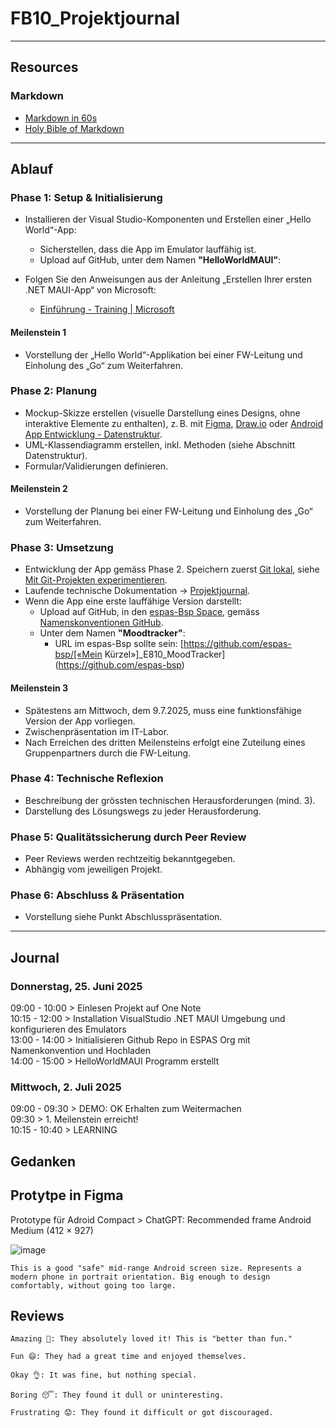 # FB10_Projektjournal
---
## Resources
### Markdown
- [Markdown in 60s](https://www.youtube.com/shorts/4z0l5Kl2Q6E)
- [Holy Bible of Markdown](https://www.youtube.com/watch?v=_PPWWRV6gbA)
---

## Ablauf 

### Phase 1: Setup & Initialisierung

- Installieren der Visual Studio-Komponenten und Erstellen einer „Hello World“-App:
  - Sicherstellen, dass die App im Emulator lauffähig ist.
  - Upload auf GitHub, unter dem Namen **"HelloWorldMAUI"**:


- Folgen Sie den Anweisungen aus der Anleitung „Erstellen Ihrer ersten .NET MAUI-App“ von Microsoft:
  - [Einführung - Training | Microsoft](https://learn.microsoft.com)

#### Meilenstein 1

- Vorstellung der „Hello World“-Applikation bei einer FW-Leitung und Einholung des „Go“ zum Weiterfahren.

### Phase 2: Planung

- Mockup-Skizze erstellen (visuelle Darstellung eines Designs, ohne interaktive Elemente zu enthalten), z. B. mit [Figma](https://www.figma.com), [Draw.io](https://www.draw.io) oder [Android App Entwicklung - Datenstruktur](https://www.tutorialspoint.com/android/android_data_storage.htm).
- UML-Klassendiagramm erstellen, inkl. Methoden (siehe Abschnitt Datenstruktur).
- Formular/Validierungen definieren.

#### Meilenstein 2

- Vorstellung der Planung bei einer FW-Leitung und Einholung des „Go“ zum Weiterfahren.

### Phase 3: Umsetzung

- Entwicklung der App gemäss Phase 2. Speichern zuerst [Git lokal](https://git-scm.com), siehe [Mit Git-Projekten experimentieren](https://docs.github.com/de/get-started/quickstart/experimenting-with-git).
- Laufende technische Dokumentation → [Projektjournal](https://github.com).
- Wenn die App eine erste lauffähige Version darstellt:
  - Upload auf GitHub, in den [espas-Bsp Space](https://github.com/espas-bsp), gemäss [Namenskonventionen GitHub](https://guides.github.com).
  - Unter dem Namen **"Moodtracker"**:
    - URL im espas-Bsp sollte sein: [https://github.com/espas-bsp/[«Mein Kürzel»]_E810_MoodTracker](https://github.com/espas-bsp)

#### Meilenstein 3

- Spätestens am Mittwoch, dem 9.7.2025, muss eine funktionsfähige Version der App vorliegen.
- Zwischenpräsentation im IT-Labor.
- Nach Erreichen des dritten Meilensteins erfolgt eine Zuteilung eines Gruppenpartners durch die FW-Leitung.

### Phase 4: Technische Reflexion

- Beschreibung der grössten technischen Herausforderungen (mind. 3).
- Darstellung des Lösungswegs zu jeder Herausforderung.

### Phase 5: Qualitätssicherung durch Peer Review

- Peer Reviews werden rechtzeitig bekanntgegeben.
- Abhängig vom jeweiligen Projekt.
  
### Phase 6: Abschluss & Präsentation

- Vorstellung siehe Punkt Abschlusspräsentation.
  
---
## Journal 

### Donnerstag, 25. Juni 2025 

09:00 - 10:00 > Einlesen Projekt auf One Note<br>
10:15 - 12:00 > Installation VisualStudio .NET MAUI Umgebung und konfigurieren des Emulators<br>
13:00 - 14:00 > Initialisieren Github Repo in ESPAS Org mit Namenkonvention und Hochladen<br>
14:00 - 15:00 > HelloWorldMAUI Programm erstellt<br>

### Mittwoch, 2. Juli 2025
09:00 - 09:30 > DEMO: OK Erhalten zum Weitermachen<br>
09:30 > 1. Meilenstein erreicht! <br>
10:15 - 10:40  > LEARNING <br>

## Gedanken

## Protytpe in Figma

Prototype für Adroid Compact > ChatGPT: Recommended frame
Android Medium (412 × 927)

![image](https://github.com/user-attachments/assets/52f16e8a-010e-4ecb-b252-37d6129611e1)




    This is a good "safe" mid-range Android screen size. Represents a modern phone in portrait orientation. Big enough to design comfortably, without going too large.


## Reviews
    Amazing 🌟: They absolutely loved it! This is "better than fun."

    Fun 😄: They had a great time and enjoyed themselves.

    Okay 👌: It was fine, but nothing special.

    Boring 😴: They found it dull or uninteresting.

    Frustrating 😟: They found it difficult or got discouraged.


